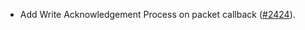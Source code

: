 - Add Write Acknowledgement Process on packet callback
  ([#2424](https://github.com/informalsystems/ibc-rs/issues/2424)).